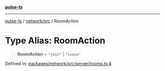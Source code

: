[**pulse-ts**](../../../README.md)

***

[pulse-ts](../../../README.md) / [network/src](../README.md) / RoomAction

# Type Alias: RoomAction

> **RoomAction** = `"join"` \| `"leave"`

Defined in: [packages/network/src/server/rooms.ts:4](https://github.com/jlehett/pulse-ts/blob/d786433c7cb88fe7c30a7029f46dff58815931cc/packages/network/src/server/rooms.ts#L4)

